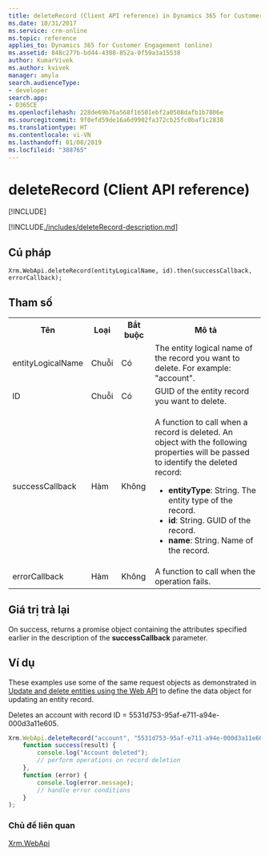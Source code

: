 ```yaml
---
title: deleteRecord (Client API reference) in Dynamics 365 for Customer Engagement| MicrosoftDocs
ms.date: 10/31/2017
ms.service: crm-online
ms.topic: reference
applies_to: Dynamics 365 for Customer Engagement (online)
ms.assetid: 848c277b-bd44-4388-852a-0f59a3a15538
author: KumarVivek
ms.author: kvivek
manager: amyla
search.audienceType:
- developer
search.app:
- D365CE
ms.openlocfilehash: 228de69b76a568f16501ebf2a0508dafb1b7806e
ms.sourcegitcommit: 9f0efd59de16a6d9902fa372cb25fc0baf1c2838
ms.translationtype: HT
ms.contentlocale: vi-VN
ms.lasthandoff: 01/08/2019
ms.locfileid: "388765"
---
```

# <a name="deleterecord-client-api-reference"></a>deleteRecord (Client API reference)

[!INCLUDE[](../../../../includes/cc_applies_to_update_9_0_0.md)]

[!INCLUDE[./includes/deleteRecord-description.md](./includes/deleteRecord-description.md)] 

## <a name="syntax"></a>Cú pháp

`Xrm.WebApi.deleteRecord(entityLogicalName, id).then(successCallback, errorCallback);`

## <a name="parameters"></a>Tham số

<table style="width:100%">
<tr>
<th>Tên</th>
<th>Loại</th>
<th>Bắt buộc</th>
<th>Mô tả</th>
</tr>
<tr>
<td>entityLogicalName</td>
<td>Chuỗi</td>
<td>Có</td>
<td>The entity logical name of the record you want to delete. For example: &quot;account&quot;. </td>
</tr>
<tr>
<td>ID</td>
<td>Chuỗi</td>
<td>Có</td>
<td>GUID of the entity record you want to delete.</td>
</tr>
<tr>
<td>successCallback</td>
<td>Hàm</td>
<td>Không</td>
<td><p>A function to call when a record is deleted. An object with the following properties will be passed to identify the deleted record:</p>
<ul>
<li><b>entityType</b>: String. The entity type of the record.</li>
<li><b>id</b>: String. GUID of the record.</li>
<li><b>name</b>: String. Name of the record.</li>
</ul></td>
</tr>
<tr>
<td>errorCallback</td>
<td>Hàm</td>
<td>Không</td>
<td>A function to call when the operation fails.</td>
</tr>
</table>

## <a name="return-value"></a>Giá trị trả lại

On success, returns a promise object containing the attributes specified earlier in the description of the **successCallback** parameter.

## <a name="examples"></a>Ví dụ

These examples use some of the same request objects as demonstrated in [Update and delete entities using the Web API](../../../webapi/update-delete-entities-using-web-api.md) to define the data object for updating an entity record.

Deletes an account with record ID = 5531d753-95af-e711-a94e-000d3a11e605.

```JavaScript
Xrm.WebApi.deleteRecord("account", "5531d753-95af-e711-a94e-000d3a11e605").then(
    function success(result) {
        console.log("Account deleted");
        // perform operations on record deletion
    },
    function (error) {
        console.log(error.message);
        // handle error conditions
    }
);
```
 
### <a name="related-topics"></a>Chủ đề liên quan

[Xrm.WebApi](../xrm-webapi.md)




